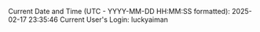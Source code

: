 Current Date and Time (UTC - YYYY-MM-DD HH:MM:SS formatted): 2025-02-17 23:35:46
Current User's Login: luckyaiman
